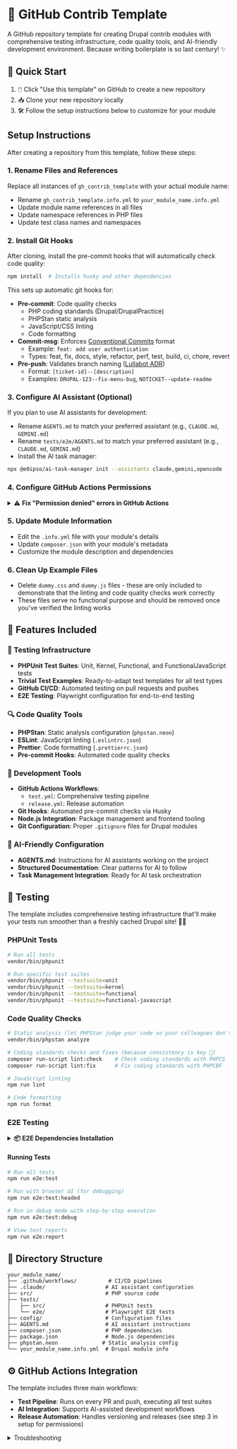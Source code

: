 # 🚀 GitHub Contrib Template

A GitHub repository template for creating Drupal contrib modules with comprehensive testing infrastructure, code quality tools, and AI-friendly development environment. Because writing boilerplate is so last century! ✨

## 🎯 Quick Start

1. 🖱️ Click "Use this template" on GitHub to create a new repository
2. 📥 Clone your new repository locally
3. 🛠️ Follow the setup instructions below to customize for your module

## Setup Instructions

After creating a repository from this template, follow these steps:

### 1. Rename Files and References

Replace all instances of `gh_contrib_template` with your actual module name:

- Rename `gh_contrib_template.info.yml` to `your_module_name.info.yml`
- Update module name references in all files
- Update namespace references in PHP files
- Update test class names and namespaces

### 2. Install Git Hooks

After cloning, install the pre-commit hooks that will automatically check code quality:

```bash
npm install  # Installs husky and other dependencies
```

This sets up automatic git hooks for:

- **Pre-commit**: Code quality checks
  - PHP coding standards (Drupal/DrupalPractice)
  - PHPStan static analysis
  - JavaScript/CSS linting
  - Code formatting
- **Commit-msg**: Enforces [Conventional Commits](https://www.conventionalcommits.org/) format
  - Example: `feat: add user authentication`
  - Types: feat, fix, docs, style, refactor, perf, test, build, ci, chore, revert
- **Pre-push**: Validates branch naming ([Lullabot ADR](https://architecture.lullabot.com/adr/20220920-git-branch-naming/))
  - Format: `[ticket-id]--[description]`
  - Examples: `DRUPAL-123--fix-menu-bug`, `NOTICKET--update-readme`

### 3. Configure AI Assistant (Optional)

If you plan to use AI assistants for development:

- Rename `AGENTS.md` to match your preferred assistant (e.g., `CLAUDE.md`, `GEMINI.md`)
- Rename `tests/e2e/AGENTS.md` to match your preferred assistant (e.g., `CLAUDE.md`, `GEMINI.md`)
- Install the AI task manager:

```bash
npx @e0ipso/ai-task-manager init --assistants claude,gemini,opencode
```

### 4. Configure GitHub Actions Permissions

<details>
<summary>⚠️ <strong>Fix "Permission denied" errors in GitHub Actions</strong></summary>

#### Quick Fix

Go to your repository **Settings** → **Actions** → **General** → **Workflow permissions**:

- Select **Read and write permissions**
- Check **Allow GitHub Actions to create and approve pull requests**
- Click **Save**

#### Alternative: Personal Access Token

1. Create a [Personal Access Token](https://github.com/settings/tokens/new?scopes=repo,workflow) with `repo` and `workflow` scopes
2. Add it to your repository: **Settings** → **Secrets** → **Actions** → **New repository secret**
   - Name: `GH_TOKEN`
   - Value: Your token
3. Update `.github/workflows/release.yml`:
   ```yaml
   env:
     GITHUB_TOKEN: ${{ secrets.GH_TOKEN }}
   ```

#### Best Practice: Service Accounts

For team projects, use a dedicated bot account ([Lullabot ADR reference](https://architecture.lullabot.com/adr/20220426-use-dedicated-accounts-service-integrations/)):

- Create a bot GitHub account (e.g., `your-project-bot`)
- Add it as a collaborator with write permissions
- Use its PAT for automated workflows
- Benefits: Not tied to personal accounts, easier rotation, clear audit trail

</details>

### 5. Update Module Information

- Edit the `.info.yml` file with your module's details
- Update `composer.json` with your module's metadata
- Customize the module description and dependencies

### 6. Clean Up Example Files

- Delete `dummy.css` and `dummy.js` files - these are only included to demonstrate that the linting and code quality checks work correctly
- These files serve no functional purpose and should be removed once you've verified the linting works

## 🎁 Features Included

### 🧪 Testing Infrastructure

- **PHPUnit Test Suites**: Unit, Kernel, Functional, and FunctionalJavaScript tests
- **Trivial Test Examples**: Ready-to-adapt test templates for all test types
- **GitHub CI/CD**: Automated testing on pull requests and pushes
- **E2E Testing**: Playwright configuration for end-to-end testing

### 🔍 Code Quality Tools

- **PHPStan**: Static analysis configuration (`phpstan.neon`)
- **ESLint**: JavaScript linting (`.eslintrc.json`)
- **Prettier**: Code formatting (`.prettierrc.json`)
- **Pre-commit Hooks**: Automated code quality checks

### 🔧 Development Tools

- **GitHub Actions Workflows**:
  - `test.yml`: Comprehensive testing pipeline
  - `release.yml`: Release automation
- **Git Hooks**: Automated pre-commit checks via Husky
- **Node.js Integration**: Package management and frontend tooling
- **Git Configuration**: Proper `.gitignore` files for Drupal modules

### 🤖 AI-Friendly Configuration

- **AGENTS.md**: Instructions for AI assistants working on the project
- **Structured Documentation**: Clear patterns for AI to follow
- **Task Management Integration**: Ready for AI task orchestration

## 🧪 Testing

The template includes comprehensive testing infrastructure that'll make your tests run smoother than a freshly cached Drupal site! 🏃‍♂️

### PHPUnit Tests

```bash
# Run all tests
vendor/bin/phpunit

# Run specific test suites
vendor/bin/phpunit --testsuite=unit
vendor/bin/phpunit --testsuite=kernel
vendor/bin/phpunit --testsuite=functional
vendor/bin/phpunit --testsuite=functional-javascript
```

### Code Quality Checks

```bash
# Static analysis (let PHPStan judge your code so your colleagues don't have to)
vendor/bin/phpstan analyze

# Coding standards checks and fixes (because consistency is key 🔑)
composer run-script lint:check    # Check coding standards with PHPCS
composer run-script lint:fix      # Fix coding standards with PHPCBF

# JavaScript linting
npm run lint

# Code formatting
npm run format
```

### E2E Testing

<details>
<summary><strong>📦 E2E Dependencies Installation</strong></summary>

#### Prerequisites

- **Node.js**: Version 18.0.0 or higher
- **npm**: Installed with Node.js
- **Drupal Environment**: Running Drupal instance (local or remote)

#### Step-by-Step Installation

1. **Install Node.js Dependencies**

   ```bash
   # Install all npm dependencies (includes Playwright)
   npm ci
   ```

2. **Install Playwright Browsers**

   ```bash
   # Download and install browser binaries (Chromium, Firefox, WebKit)
   npm run e2e:install
   ```

   This command downloads approximately 300MB of browser binaries and may take a few minutes on first run.

3. **Verify Installation**

   ```bash
   # Check Playwright installation
   npx playwright --version

   # List installed browsers
   npx playwright install --dry-run
   ```

#### Troubleshooting Installation

**Permission Issues on Linux/macOS:**

```bash
sudo npx playwright install-deps
```

**Network/Firewall Issues:**

```bash
# Use alternative download method
PLAYWRIGHT_SKIP_BROWSER_DOWNLOAD=1 npm ci
npx playwright install chromium
```

**Disk Space Issues:**

- Playwright browsers require ~1GB disk space
- Use `npx playwright install chromium` to install only Chromium (smallest footprint)

</details>

#### Running Tests

```bash
# Run all tests
npm run e2e:test

# Run with browser UI (for debugging)
npm run e2e:test:headed

# Run in debug mode with step-by-step execution
npm run e2e:test:debug

# View test reports
npm run e2e:report
```

## 📁 Directory Structure

```
your_module_name/
├── .github/workflows/          # CI/CD pipelines
├── .claude/                   # AI assistant configuration
├── src/                       # PHP source code
├── tests/
│   ├── src/                   # PHPUnit tests
│   └── e2e/                   # Playwright E2E tests
├── config/                    # Configuration files
├── AGENTS.md                  # AI assistant instructions
├── composer.json              # PHP dependencies
├── package.json               # Node.js dependencies
├── phpstan.neon              # Static analysis config
└── your_module_name.info.yml  # Drupal module info
```

## ⚙️ GitHub Actions Integration

The template includes three main workflows:

- **Test Pipeline**: Runs on every PR and push, executing all test suites
- **AI Integration**: Supports AI-assisted development workflows
- **Release Automation**: Handles versioning and releases (see step 3 in setup for permissions)

<details>
<summary>Troubleshooting</summary>
If the <code>Tag</code> action for the semantic release job is failing because of missing GitHub permissions, then navigate to "Settings" → "Actions" → "General" → "Workflow permissions" and check <em>Read and write permissions</em> and <em>Allow GitHub Actions to create and approve pull requests</em>.
</details>
